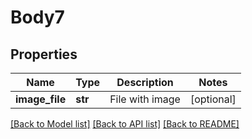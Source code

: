 # Body7

## Properties
Name | Type | Description | Notes
------------ | ------------- | ------------- | -------------
**image_file** | **str** | File with image | [optional] 

[[Back to Model list]](../README.md#documentation-for-models) [[Back to API list]](../README.md#documentation-for-api-endpoints) [[Back to README]](../README.md)

